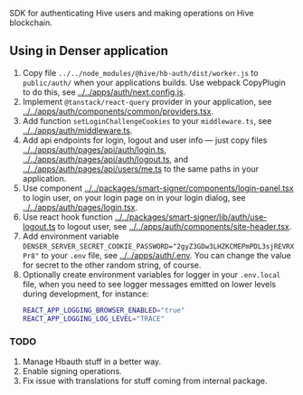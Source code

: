 SDK for authenticating Hive users and making operations on Hive
blockchain.

## Using in Denser application

1. Copy file `../../node_modules/@hive/hb-auth/dist/worker.js` to
   `public/auth/` when your applications builds. Use webpack CopyPlugin
   to do this, see
   [../../apps/auth/next.config.js](../../apps/auth/next.config.js).
2. Implement `@tanstack/react-query` provider in your application, see
   [../../apps/auth/components/common/providers.tsx](../../apps/auth/components/common/providers.tsx).
3. Add function `setLoginChallengeCookies` to your `middleware.ts`, see
   [../../apps/auth/middleware.ts](../../apps/auth/middleware.ts).
4. Add api endpoints for login, logout and user info — just copy files
   [../../apps/auth/pages/api/auth/login.ts](../../apps/auth/pages/api/auth/login.ts),
   [../../apps/auth/pages/api/auth/logout.ts](../../apps/auth/pages/api/auth/logout.ts),
   and
   [../../apps/auth/pages/api/users/me.ts](../../apps/auth/pages/api/users/me.ts)
   to the same paths in your application.
5. Use component
   [../../packages/smart-signer/components/login-panel.tsx](../../packages/smart-signer/components/login-panel.tsx)
   to login user, on your login page on in your login dialog, see
   [../../apps/auth/pages/login.tsx](../../apps/auth/pages/login.tsx).
6. Use react hook function
   [../../packages/smart-signer/lib/auth/use-logout.ts](../../packages/smart-signer/lib/auth/use-logout.ts)
   to logout user, see
   [../../apps/auth/components/site-header.tsx](../../apps/auth/components/site-header.tsx).
7. Add environment variable
   `DENSER_SERVER_SECRET_COOKIE_PASSWORD="2gyZ3GDw3LHZKCMEPmPDL3sjREVRXPr8"`
   to your `.env` file, see
   [../../apps/auth/.env](../../apps/auth/.env). You can change the
   value for secret to the other random string, of course.
8. Optionally create environment variables for logger in your
   `.env.local` file, when you need to see logger messages emitted on
   lower levels during development, for instance:
    ```bash
    REACT_APP_LOGGING_BROWSER_ENABLED="true"
    REACT_APP_LOGGING_LOG_LEVEL="TRACE"
    ```


### TODO

1. Manage Hbauth stuff in a better way.
2. Enable signing operations.
3. Fix issue with translations for stuff coming from internal package.
